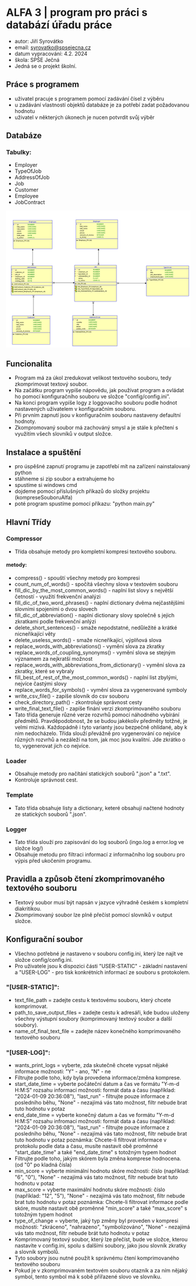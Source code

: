 # ALFA 3 | program pro práci s databází úřadu práce
- autor: Jiří Syrovátko
- email: syrovatko@spsejecna.cz
- datum vypracování: 4.2. 2024
- škola: SPŠE Ječná
- Jedná se o projekt školní.

## Práce s programem
- uživatel pracuje s programem pomocí zadávání čísel z výběru
- u zadávání vlastností objektů databáze je za potřebí zadat požadovanou hodnotu
- uživatel v některých úkonech je nucen potvrdit svůj výběr

## Databáze
### Tabulky:
- Employer
- TypeOfJob
- AddressOfJob
- Job
- Customer
- Employee
- JobContract

![db diagram](https://github.com/JirkS/PV-database-Alfa/blob/main/EmploymentDepartmentDiagramRelational.png)

## Funcionalita
- Program má za úkol zredukovat velikost textového souboru, tedy zkomprimovat textový soubor.
- Na začátku program vypíše nápovědu, jak používat program a ovládat ho pomocí konfiguračního souboru ve složce "config/config.ini".
- Na konci program vypíše logy z loggovacího souboru podle hodnot nastavených uživatelem v konfiguračním souboru.
- Při prvním zapnutí jsou v konfiguračním souboru nastaveny defaultní hodnoty.
- Zkompromovaný soubor má zachováný smysl a je stále k přečtení s využitím všech slovníků v output složce.

## Instalace a spuštění
- pro úspěšné zapnutí programu je zapotřebí mít na zařízení nainstalovaný python
- stáhneme si zip soubor a extrahujeme ho
- spustíme si windows cmd
- dojdeme pomocí příslušných příkazů do složky projektu (kompreseSouboruAlfa)
- poté program spustíme pomocí příkazu: "python main.py"

## Hlavní Třídy
### Compressor
- Třída obsahuje metody pro kompletní kompresi textového souboru.
#### metody:
- compress() - spouští všechny metody pro kompresi
- count_num_of_words() - spočítá všechny slova v textovém souboru
- fill_dic_by_the_most_common_words() - naplní list slovy s největší četností - využití frekvenční analýzi
- fill_dic_of_two_word_phrases() - naplní dictionary dvěma nejčastějšími slovními spojeními o dvou slovech
- fill_dic_of_abbreviation() - naplní dictionary slovy společně s jejich zkratkami podle frekvenční anlýzi
- delete_short_sentences() - smaže nepodstatné, nedůležité a krátké nicneřikající věty
- delete_useless_words() - smaže nicneříkající, výplňová slova
- replace_words_with_abbreviations() - vymění slova za zkratky
- replace_words_of_coupling_synonyms() - vymění slova se stejným významem za nejkratší možnost
- replace_words_with_abbreviations_from_dictionary() - vymění slova za zkratky, které se vybraly
- fill_best_of_rest_of_the_most_common_words() - naplní list zbylými, nejvíce častými slovy
- replace_words_for_symbols() - vymění slova za vygenerované symboly
- write_csv_file() - zapíše slovník do csv souboru
- check_directory_path() - zkontroluje správnost cesty
- write_final_text_file() - zapíše finání verzi zkomprimovaného souboru
- Tato třída generuje různé verze rozvrhů pomocí náhodného vybírání předmětů. Pravděpodobnost, že se budou jakékoliv předměty totžné, je velmi mizivá. Každopádně i tyto varianty jsou bezpečně ohlídané, aby k nim nedocházelo. Třída slouží převážně pro vygenerování co nejvíce různých rozvrhů a nezáleží na tom, jak moc jsou kvalitní. Jde zkrátko o to, vygenerovat jich co nejvíce.
### Loader
- Obsahuje metody pro načítání statických souborů ".json" a ".txt".
- Kontroluje správnost cest.
### Template
- Tato třída obsahuje listy a dictionary, keteré obsahují načtené hodnoty ze statických souborů ".json".
### Logger
- Tato třída slouží pro zapisování do log souborů (ingo.log a error.log ve složce log/) 
- Obsahuje metodu pro filtraci informací z informačního log souboru pro výpis před ukočením programu.

## Pravidla a způsob čtení zkomprimovaného textového souboru
- Textový soubor musí být napsán v jazyce výhradně českém s kompletní diakritikou.
- Zkomprimovaný soubor lze plně přečíst pomocí slovníků v output složce.

## Konfigurační soubor
- Všechno potřebné je nastaveno v souboru config.ini, který lze najít ve složce config/config.ini.
- Pro uživatele jsou k dispozici části "USER-STATIC" - základní nastavení a "USER-LOG" - pro tisk konkrétních informací ze souboru s protokolem.
### "[USER-STATIC]":
- text_file_path = zadejte cestu k textovému souboru, který chcete komprimovat.
- path_to_save_output_files = zadejte cestu k adresáři, kde budou uloženy všechny výstupní soubory (komprimovaný textový soubor a další soubory).
- name_of_final_text_file = zadejte název konečného komprimovaného textového souboru

### "[USER-LOG]":
- wants_print_logs = vyberte, zda skutečně chcete vypsat nějaké informace
    možnosti: "Y" - ano, "N" - ne
- Filtrujte podle toho, kdy byla provedena informace/změna komprese.
- start_date_time = vyberte počáteční datum a čas ve formátu "Y-m-d H:M:S" rozsahu informací
    možnosti: formát data a času (například: "2024-01-09 20:36:08"), "last_run" - filtrujte pouze informace z posledního běhu, "None" - nezajímá vás tato možnost, filtr nebude brat tuto hodnotu v potaz
- end_date_time = vyberte konečný datum a čas ve formátu "Y-m-d H:M:S" rozsahu infromací
    možnosti: formát data a času (například: "2024-01-09 20:36:08"), "last_run" - filtrujte pouze informace z posledního běhu, "None" - nezajímá vás tato možnost, filtr nebude brat tuto hodnotu v potaz
    poznámka: Chcete-li filtrovat informace v protokolu podle data a času, musíte nastavit obě proměnné "start_date_time" a také "end_date_time" s totožným typem hodnot
- Filtrujte podle toho, jakým skórem byla změna komprese hodnocena. (od "0" po kladná čísla)
- min_score = vyberte minimální hodnotu skóre
    možnosti: číslo (například: "6", "0"), "None" - nezajímá vás tato možnost, filtr nebude brat tuto hodnotu v potaz
- max_score = vyberte maximální hodnotu skóre
    možnosti: číslo (například: "12", "5"), "None" - nezajímá vás tato možnost, filtr nebude brat tuto hodnotu v potaz
    poznámka: Chcete-li filtrovat informace podle skóre, musíte nastavit obě proměnné "min_score" a také "max_score" s totožným typem hodnot
- type_of_change = vyberte, jaký typ změny byl proveden v kompresi
  možnosti: "zkráceno", "nahrazeno", "symbolizováno", "None" - nezajímá vás tato možnost, filtr nebude brát tuto hodnotu v potaz
- Komprimovaný textový soubor, který lze přečíst, bude ve složce, kterou nastavíte v config.ini, spolu s dalšími soubory, jako jsou slovník zkratky a slovník symbolů.
- Tyto soubory jsou nutné použít k správnému čtení komprimovaného textového souboru
- Pokud je v zkomprimovaném textovém souboru otazník a za ním nějaký symbol, tento symbol má k sobě přířazené slovo ve slovníku.
